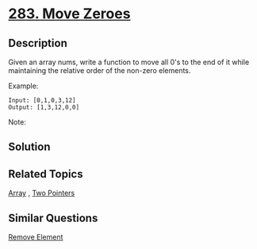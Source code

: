 # [283. Move Zeroes](https://leetcode.com/problems/move-zeroes)

## Description

Given an array nums, write a function to move all 0's to the end of it while maintaining the relative order of the non-zero elements.

Example:

```
Input: [0,1,0,3,12]
Output: [1,3,12,0,0]
```

Note:

## Solution



## Related Topics

[Array](https://leetcode.com/tag/array/) , [Two Pointers](https://leetcode.com/tag/two-pointers/) 

## Similar Questions

[Remove Element](https://leetcode.com/problems/remove-element/)
